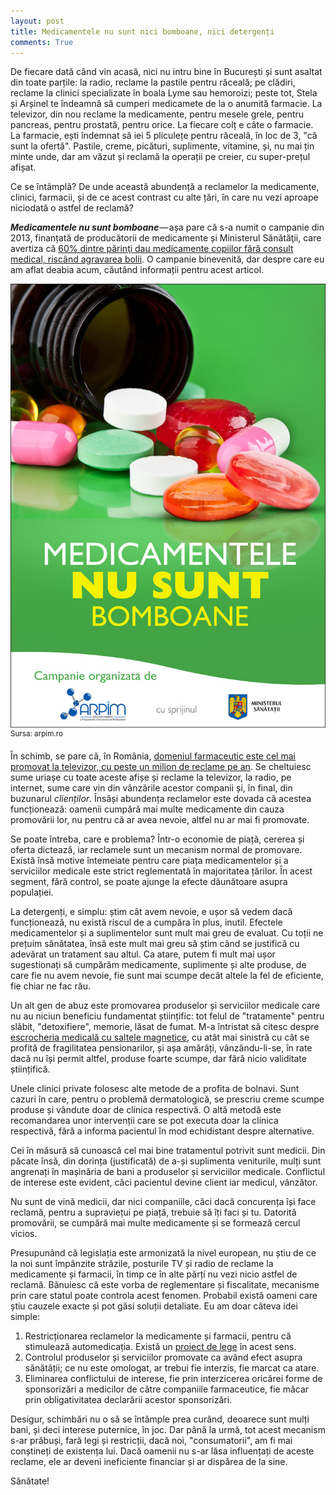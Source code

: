 ```yaml
---
layout: post
title: Medicamentele nu sunt nici bomboane, nici detergenți
comments: True
---
```


De fiecare dată când vin acasă, nici nu intru bine în București și sunt asaltat din toate parțile: la radio, reclame la pastile pentru răceală; pe clădiri, reclame la clinici specializate în boala Lyme sau hemoroizi; peste tot, Stela și Arșinel te îndeamnă să cumperi medicamete de la o anumită farmacie. La televizor, din nou reclame la medicamente, pentru mesele grele, pentru pancreas, pentru prostată, pentru orice. La fiecare colț e câte o farmacie. La farmacie, ești îndemnat să iei 5 pliculețe pentru răceală, în loc de 3, "că sunt la ofertă". Pastile, creme, picături, suplimente, vitamine, și, nu mai țin minte unde, dar am văzut și reclamă la operații pe creier, cu super-prețul afișat.

Ce se întâmplă? De unde această abundență a reclamelor la medicamente, clinici, farmacii, și de ce acest contrast cu alte țări, în care nu vezi aproape niciodată o astfel de reclamă?

<!--more-->

***Medicamentele nu sunt bomboane*** — așa pare că s-a numit o campanie din 2013, finanțată de producătorii de medicamente și Ministerul Sănătăţii, care avertiza că [60% dintre părinţi dau medicamente copiilor fără consult medical, riscând agravarea bolii][1]. O campanie binevenită, dar despre care eu am aflat deabia acum, căutând informații pentru acest articol.

![Medicamentele nu sunt bomboane](/assets/medicamentele-nu-sunt-bomboane.jpg "Medicamentele nu sunt bomboane")
<sup>Sursa: arpim.ro</sup>

În schimb, se pare că, în România, [domeniul farmaceutic este cel mai promovat la televizor, cu peste un milion de reclame pe an][2]. Se cheltuiesc sume uriașe cu toate aceste afișe și reclame la televizor, la radio, pe internet, sume care vin din vânzările acestor companii și, în final, din buzunarul *clienților*. Însăși abundența reclamelor este dovada că acestea funcționează: oamenii cumpără mai multe medicamente din cauza promovării lor, nu pentru că ar avea nevoie, altfel nu ar mai fi promovate.

Se poate întreba, care e problema? Într-o economie de piață, cererea și oferta dictează, iar reclamele sunt un mecanism normal de promovare. Există însă motive întemeiate pentru care piața medicamentelor și a serviciilor medicale este strict reglementată în majoritatea țărilor. În acest segment, fără control, se poate ajunge la efecte dăunătoare asupra populației.

La detergenți, e simplu: știm cât avem nevoie, e ușor să vedem dacă funcționează, nu există riscul de a cumpăra în plus, inutil. Efectele medicamentelor și a suplimentelor sunt mult mai greu de evaluat. Cu toții ne prețuim sănătatea, însă este mult mai greu să știm când se justifică cu adevărat un tratament sau altul. Ca atare, putem fi mult mai ușor sugestionați să cumpărăm medicamente, suplimente și alte produse, de care fie nu avem nevoie, fie sunt mai scumpe decât altele la fel de eficiente, fie chiar ne fac rău.

Un alt gen de abuz este promovarea produselor și serviciilor medicale care nu au niciun beneficiu fundamentat științific: tot felul de "tratamente" pentru slăbit, "detoxifiere", memorie, lăsat de fumat. M-a întristat să citesc despre [escrocheria medicală cu saltele magnetice][3], cu atât mai sinistră cu cât se profită de fragilitatea pensionarilor, și așa amărâți, vânzându-li-se, în rate dacă nu își permit altfel, produse foarte scumpe, dar fără nicio validitate științifică.

Unele clinici private folosesc alte metode de a profita de bolnavi. Sunt cazuri în care, pentru o problemă dermatologică, se prescriu creme scumpe produse și vândute doar de clinica respectivă. O altă metodă este recomandarea unor intervenții care se pot executa doar la clinica respectivă, fără a informa pacientul în mod echidistant despre alternative.

Cei în măsură să cunoască cel mai bine tratamentul potrivit sunt medicii. Din păcate însă, din dorința (justificată) de a-și suplimenta veniturile, mulți sunt angrenați în mașinăria de bani a produselor și serviciilor medicale. Conflictul de interese este evident, căci pacientul devine client iar medicul, vânzător.

Nu sunt de vină medicii, dar nici companiile, căci dacă concurența își face reclamă, pentru a supraviețui pe piață, trebuie să îți faci și tu. Datorită promovării, se cumpără mai multe medicamente și se formează cercul vicios.

Presupunând că legislația este armonizată la nivel european, nu știu de ce la noi sunt împânzite străzile, posturile TV și radio de reclame la medicamente și farmacii, în timp ce în alte părți nu vezi nicio astfel de reclamă. Bănuiesc că este vorba de reglementare și fiscalitate, mecanisme prin care statul poate controla acest fenomen. Probabil există oameni care știu cauzele exacte și pot găsi soluții detaliate. Eu am doar câteva idei simple:

1. Restricționarea reclamelor la medicamente și farmacii, pentru că stimulează automedicația. Există un [proiect de lege][4] în acest sens.
2. Controlul produselor și serviciilor promovate ca având efect asupra sănătății; ce nu este omologat, ar trebui fie interzis, fie marcat ca atare.
3. Eliminarea conflictului de interese, fie prin interzicerea oricărei forme de sponsorizări a medicilor de către companiile farmaceutice, fie măcar prin obligativitatea declarării acestor sponsorizări.

Desigur, schimbări nu o să se întâmple prea curând, deoarece sunt mulți bani, și deci interese puternice, în joc. Dar până la urmă, tot acest mecanism s-ar prăbuși, fară legi și restricții, dacă noi, "consumatorii", am fi mai conștineți de existența lui. Dacă oamenii nu s-ar lăsa influențați de aceste reclame, ele ar deveni ineficiente financiar și ar dispărea de la sine.

Sănătate!

[1]: http://www.realitatea.net/medicamentele-nu-sunt-bomboane-ce-risti-daca-ii-dai-copilului-tau-pastile-fara-sa-mergi-la-medic_929864.html

[2]: http://www.paginademedia.ro/2014/02/publicitatea-tv-1-peste-un-milion-de-reclame-la-mancare-si-la-medicamente-intr-un-an-orange-vodafone-cosmote-si-romtelecom-cele-mai-promovate-marci-pe-tv-anul-trecut/

[3]: http://www.hotnews.ro/stiri-esential-18751822-escrocherii-medicale-saltele-magnetice.htm

[4]: http://www.hotnews.ro/stiri-politic-20356913-proiect-lege-care-prevede-interzicerea-publicitatii-explicite-medicamente-initiat-senator-udmr.htm
